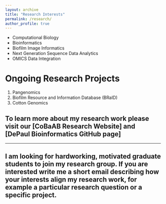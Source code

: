 ```yaml
---
layout: archive
title: "Research Interests"
permalink: /research/
author_profile: true
---
```


* Computational Biology
* Bioinformatics
* Biofilm Image Informatics
* Next Generation Sequence Data Analytics
* OMICS Data Integration

Ongoing Research Projects
======

1. Pangenomics
2. Biofilm Resource and Information Database (BRaID)
3. Cotton Genomics

## To learn more about my research work please visit our [CoBaAB Research Website] and [DePaul Bioinformatics GitHub page]

---
I am looking for hardworking, motivated graduate students to join my research group. If you are interested write me a short email describing how your interests align my research work, for example a particular research question or a specific project.
---

